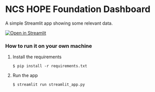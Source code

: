 # NCS HOPE Foundation Dashboard

A simple Streamlit app showing some relevant data.

[![Open in Streamlit](https://static.streamlit.io/badges/streamlit_badge_black_white.svg)](https://github.com/jareddingman/semesterproject-dashboard/blob/00908458185181ae98bd613fa60da9ae0d06318e/streamlit_app.py/)

### How to run it on your own machine

1. Install the requirements

   ```
   $ pip install -r requirements.txt
   ```

2. Run the app

   ```
   $ streamlit run streamlit_app.py
   ```
